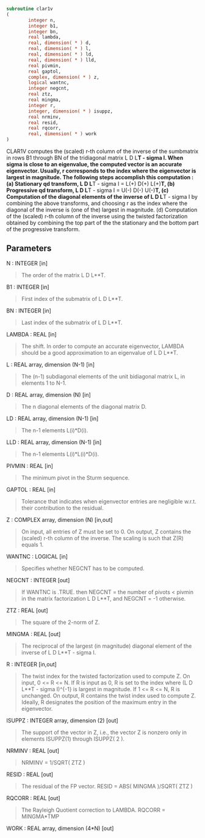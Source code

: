 ```fortran
subroutine clar1v
(
        integer n,
        integer b1,
        integer bn,
        real lambda,
        real, dimension( * ) d,
        real, dimension( * ) l,
        real, dimension( * ) ld,
        real, dimension( * ) lld,
        real pivmin,
        real gaptol,
        complex, dimension( * ) z,
        logical wantnc,
        integer negcnt,
        real ztz,
        real mingma,
        integer r,
        integer, dimension( * ) isuppz,
        real nrminv,
        real resid,
        real rqcorr,
        real, dimension( * ) work
)
```

CLAR1V computes the (scaled) r-th column of the inverse of
the sumbmatrix in rows B1 through BN of the tridiagonal matrix
L D L**T - sigma I. When sigma is close to an eigenvalue, the
computed vector is an accurate eigenvector. Usually, r corresponds
to the index where the eigenvector is largest in magnitude.
The following steps accomplish this computation :
(a) Stationary qd transform,  L D L**T - sigma I = L(+) D(+) L(+)**T,
(b) Progressive qd transform, L D L**T - sigma I = U(-) D(-) U(-)**T,
(c) Computation of the diagonal elements of the inverse of
L D L**T - sigma I by combining the above transforms, and choosing
r as the index where the diagonal of the inverse is (one of the)
largest in magnitude.
(d) Computation of the (scaled) r-th column of the inverse using the
twisted factorization obtained by combining the top part of the
the stationary and the bottom part of the progressive transform.

## Parameters
N : INTEGER [in]
> The order of the matrix L D L**T.

B1 : INTEGER [in]
> First index of the submatrix of L D L**T.

BN : INTEGER [in]
> Last index of the submatrix of L D L**T.

LAMBDA : REAL [in]
> The shift. In order to compute an accurate eigenvector,
> LAMBDA should be a good approximation to an eigenvalue
> of L D L**T.

L : REAL array, dimension (N-1) [in]
> The (n-1) subdiagonal elements of the unit bidiagonal matrix
> L, in elements 1 to N-1.

D : REAL array, dimension (N) [in]
> The n diagonal elements of the diagonal matrix D.

LD : REAL array, dimension (N-1) [in]
> The n-1 elements L(i)*D(i).

LLD : REAL array, dimension (N-1) [in]
> The n-1 elements L(i)*L(i)*D(i).

PIVMIN : REAL [in]
> The minimum pivot in the Sturm sequence.

GAPTOL : REAL [in]
> Tolerance that indicates when eigenvector entries are negligible
> w.r.t. their contribution to the residual.

Z : COMPLEX array, dimension (N) [in,out]
> On input, all entries of Z must be set to 0.
> On output, Z contains the (scaled) r-th column of the
> inverse. The scaling is such that Z(R) equals 1.

WANTNC : LOGICAL [in]
> Specifies whether NEGCNT has to be computed.

NEGCNT : INTEGER [out]
> If WANTNC is .TRUE. then NEGCNT = the number of pivots < pivmin
> in the  matrix factorization L D L**T, and NEGCNT = -1 otherwise.

ZTZ : REAL [out]
> The square of the 2-norm of Z.

MINGMA : REAL [out]
> The reciprocal of the largest (in magnitude) diagonal
> element of the inverse of L D L**T - sigma I.

R : INTEGER [in,out]
> The twist index for the twisted factorization used to
> compute Z.
> On input, 0 <= R <= N. If R is input as 0, R is set to
> the index where (L D L**T - sigma I)^{-1} is largest
> in magnitude. If 1 <= R <= N, R is unchanged.
> On output, R contains the twist index used to compute Z.
> Ideally, R designates the position of the maximum entry in the
> eigenvector.

ISUPPZ : INTEGER array, dimension (2) [out]
> The support of the vector in Z, i.e., the vector Z is
> nonzero only in elements ISUPPZ(1) through ISUPPZ( 2 ).

NRMINV : REAL [out]
> NRMINV = 1/SQRT( ZTZ )

RESID : REAL [out]
> The residual of the FP vector.
> RESID = ABS( MINGMA )/SQRT( ZTZ )

RQCORR : REAL [out]
> The Rayleigh Quotient correction to LAMBDA.
> RQCORR = MINGMA*TMP

WORK : REAL array, dimension (4*N) [out]

